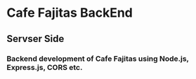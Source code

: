 # Cafe Fajitas BackEnd

## Servser Side 
### Backend development of Cafe Fajitas using Node.js, Express.js, CORS etc.
